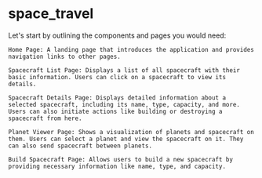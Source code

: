 # space_travel
Let's start by outlining the components and pages you would need:

    Home Page: A landing page that introduces the application and provides navigation links to other pages.

    Spacecraft List Page: Displays a list of all spacecraft with their basic information. Users can click on a spacecraft to view its details.

    Spacecraft Details Page: Displays detailed information about a selected spacecraft, including its name, type, capacity, and more. Users can also initiate actions like building or destroying a spacecraft from here.

    Planet Viewer Page: Shows a visualization of planets and spacecraft on them. Users can select a planet and view the spacecraft on it. They can also send spacecraft between planets.

    Build Spacecraft Page: Allows users to build a new spacecraft by providing necessary information like name, type, and capacity.
